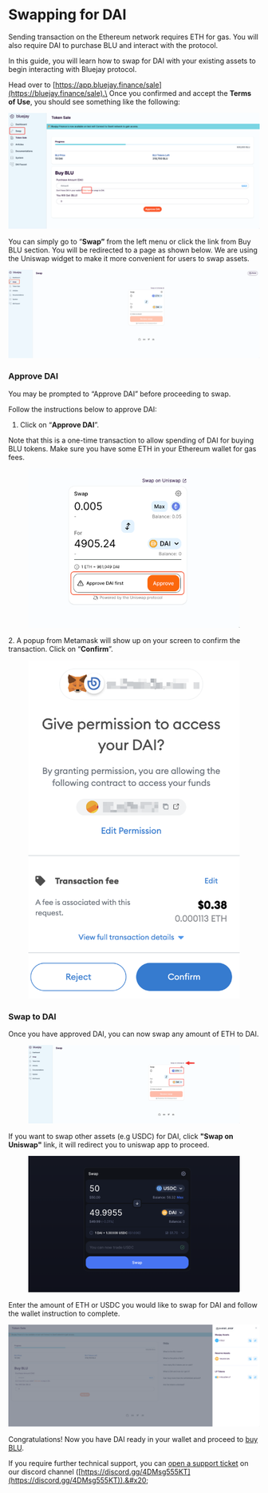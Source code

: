 # Swapping for DAI

Sending transaction on the Ethereum network requires  ETH for gas. You will also require DAI to purchase BLU and interact with the protocol.&#x20;

In this guide, you will learn how to swap for DAI with your existing assets to begin interacting with Bluejay protocol.

Head over to [https://app.bluejay.finance/sale](https://bluejay.finance/sale).\
Once you confirmed and accept the **Terms of Use**, you should see something like the following:

![](<../../.gitbook/assets/0 (1)>)

You can simply go to “**Swap”** from the left menu or click the link from Buy BLU section. You will be redirected to a page as shown below. We are using the Uniswap widget to make it more convenient for users to swap assets.

![](../../.gitbook/assets/1)

### **Approve DAI**&#x20;

You may be prompted to “Approve DAI” before proceeding to swap.&#x20;

Follow the instructions below to approve DAI:&#x20;

1. Click on “**Approve DAI**”.

Note that this is a one-time transaction to allow spending of DAI for buying BLU tokens. Make sure you have some ETH in your Ethereum wallet for gas fees.

<figure><img src="../../.gitbook/assets/SCR-20221025-rdn.png" alt=""><figcaption></figcaption></figure>



2\. A popup from Metamask will show up on your screen to confirm the transaction. Click on “**Confirm**”.

<figure><img src="../../.gitbook/assets/approveDAImetamask.png" alt=""><figcaption></figcaption></figure>

### **Swap to DAI**

Once you have approved DAI, you can now swap any amount of ETH to DAI.&#x20;

<figure><img src="../../.gitbook/assets/SCR-20221024-t5d.png" alt=""><figcaption></figcaption></figure>

If you want to swap other assets (e.g USDC) for DAI, click **"Swap on Uniswap"** link, it will redirect you to uniswap app to proceed.

<figure><img src="../../.gitbook/assets/SCR-20221031-ezu.png" alt=""><figcaption></figcaption></figure>

Enter the amount of ETH or USDC you would like to swap for DAI and follow the wallet instruction to complete.

![](<../../.gitbook/assets/3 (1)>)

Congratulations! Now you have DAI ready in your wallet and proceed to [buy BLU](buying-blu-for-whitelisted.md).



If you require further technical support, you can [open a support ticket](broken-reference) on our discord channel ([https://discord.gg/4DMsg555KT](https://discord.gg/4DMsg555KT)).&#x20;

